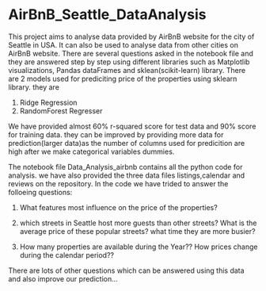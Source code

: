 # AirBnB_Seattle_DataAnalysis

This project aims to analyse data provided by AirBnB website for the city of Seattle in USA. It can also be used to analyse data from other cities on AirBnB website. 
There are several questions asked in the notebook file and they are answered step by step using different libraries such as Matplotlib visualizations, Pandas dataFrames and 
sklean(scikit-learn) library. 
There are 2 models used for prediciting price of the properties using sklearn library. they are

1. Ridge Regression
2. RandomForest Regresser

We have provided almost 60% r-squared score for test data and 90% score for training data. they can be improved by providing more data for prediction(larger data)as the 
number of columns used for predicition are high after we make categorical variables dummies. 

The notebook file Data_Analysis_airbnb contains all the python code for analysis. we have also provided the three data files listings,calendar and reviews on the repository. 
In the code we have trided to answer the folloeing questions:

1. What features most influence on the price of the properties?

2. which streets in Seattle host more guests than other streets? What is the average price of these popular streets? what time  they are more busier?

3. How many properties are available during the Year?? How prices change during the calendar period??

There are lots of other questions which can be answered using this data and also improve our prediction...
